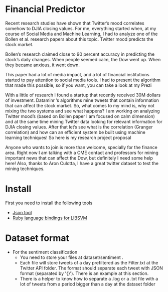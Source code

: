 # Financial Predictor
Recent research studies have shown that Twitter’s mood correlates somehow to DJIA closing values. For me, everything started when, at my course of Social Media and Machine Learning, I had to analyze one of the Bollen et al. research papers about this topic. Twitter mood predicts the stock market.

Bollen’s research claimed close to 90 percent accuracy in predicting the stock’s daily changes. When people seemed calm, the Dow went up. When they became anxious, it went down.

This paper had a lot of media impact, and a lot of financial institutions started to pay attention to social media tools. I had to present the algorithm that made this possible, so if you want, you can take a look at my Prezi

With a little of research I found a startup that recently received 30M dollars of investment. Dataminr ’s algorithms mine tweets that contain information that can affect the stock market. So, what comes to my mind is, why not mixing the two systems and see what happens? I am working on analyzing Twitter mood’s (based on Bollen paper I am focused on calm dimension) and at the same time mining Twitter data looking for relevant information for DJIA closing values. After that let’s see what is the correlation (Granger correlation) and how can an efficient system be built using machine learning techniques! So here is my research project proposal

 

Anyone who wants to join is more than welcome, specially for the finance area. Right now I am talking with a CME contact and professors for mining important news that can affect the Dow, but definitely I need some help here! Also, thanks to Aron Culotta, I have a great twitter dataset to test the mining techniques.

# Install
First you need to install the following tools
- [Json tool](https://github.com/zpoley/json-command)
- [Ruby language bindings for LIBSVM](https://github.com/febeling/rb-libsvm)

# Dataset format
- For the sentiment classification
	- You need to store your files at dataset/sentiment . 
	- Each file will store tweets of a day prefiltered as the Filter.txt at the Twitter API folder. The format should separate each tweet with JSON format (separated by '{}'). There is an example at this section.
	- There is a helper to know how to separate a .log or a .txt file with a lot of tweets from a period bigger than a day at the dataset folder
